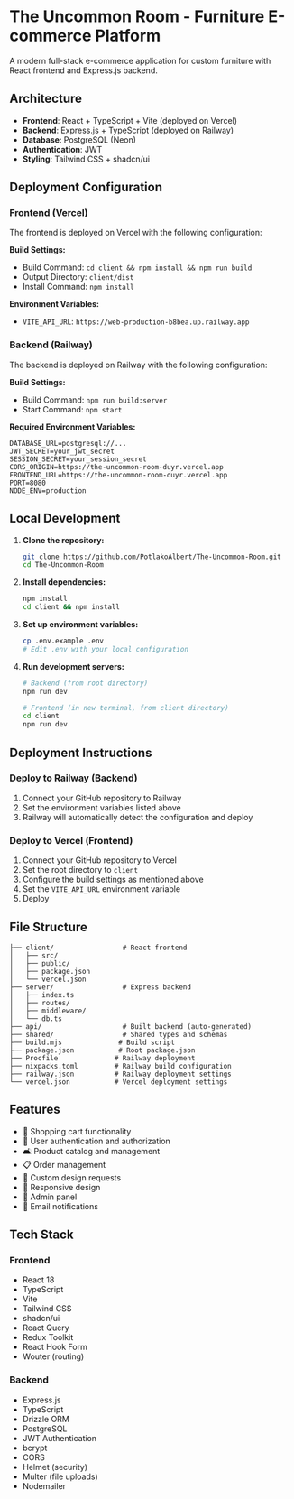 # The Uncommon Room - Furniture E-commerce Platform

A modern full-stack e-commerce application for custom furniture with React frontend and Express.js backend.

## Architecture

- **Frontend**: React + TypeScript + Vite (deployed on Vercel)
- **Backend**: Express.js + TypeScript (deployed on Railway)
- **Database**: PostgreSQL (Neon)
- **Authentication**: JWT
- **Styling**: Tailwind CSS + shadcn/ui

## Deployment Configuration

### Frontend (Vercel)
The frontend is deployed on Vercel with the following configuration:

**Build Settings:**
- Build Command: `cd client && npm install && npm run build`
- Output Directory: `client/dist`
- Install Command: `npm install`

**Environment Variables:**
- `VITE_API_URL`: `https://web-production-b8bea.up.railway.app`

### Backend (Railway)
The backend is deployed on Railway with the following configuration:

**Build Settings:**
- Build Command: `npm run build:server`
- Start Command: `npm start`

**Required Environment Variables:**
```
DATABASE_URL=postgresql://...
JWT_SECRET=your_jwt_secret
SESSION_SECRET=your_session_secret
CORS_ORIGIN=https://the-uncommon-room-duyr.vercel.app
FRONTEND_URL=https://the-uncommon-room-duyr.vercel.app
PORT=8080
NODE_ENV=production
```

## Local Development

1. **Clone the repository:**
   ```bash
   git clone https://github.com/PotlakoAlbert/The-Uncommon-Room.git
   cd The-Uncommon-Room
   ```

2. **Install dependencies:**
   ```bash
   npm install
   cd client && npm install
   ```

3. **Set up environment variables:**
   ```bash
   cp .env.example .env
   # Edit .env with your local configuration
   ```

4. **Run development servers:**
   ```bash
   # Backend (from root directory)
   npm run dev

   # Frontend (in new terminal, from client directory)
   cd client
   npm run dev
   ```

## Deployment Instructions

### Deploy to Railway (Backend)
1. Connect your GitHub repository to Railway
2. Set the environment variables listed above
3. Railway will automatically detect the configuration and deploy

### Deploy to Vercel (Frontend)
1. Connect your GitHub repository to Vercel
2. Set the root directory to `client`
3. Configure the build settings as mentioned above
4. Set the `VITE_API_URL` environment variable
5. Deploy

## File Structure

```
├── client/                 # React frontend
│   ├── src/
│   ├── public/
│   ├── package.json
│   └── vercel.json
├── server/                 # Express backend
│   ├── index.ts
│   ├── routes/
│   ├── middleware/
│   └── db.ts
├── api/                    # Built backend (auto-generated)
├── shared/                 # Shared types and schemas
├── build.mjs              # Build script
├── package.json           # Root package.json
├── Procfile              # Railway deployment
├── nixpacks.toml         # Railway build configuration
├── railway.json          # Railway deployment settings
└── vercel.json           # Vercel deployment settings
```

## Features

- 🛒 Shopping cart functionality
- 👤 User authentication and authorization
- 🛋️ Product catalog and management
- 📋 Order management
- 🎨 Custom design requests
- 📱 Responsive design
- 🔐 Admin panel
- 📧 Email notifications

## Tech Stack

### Frontend
- React 18
- TypeScript
- Vite
- Tailwind CSS
- shadcn/ui
- React Query
- Redux Toolkit
- React Hook Form
- Wouter (routing)

### Backend
- Express.js
- TypeScript
- Drizzle ORM
- PostgreSQL
- JWT Authentication
- bcrypt
- CORS
- Helmet (security)
- Multer (file uploads)
- Nodemailer